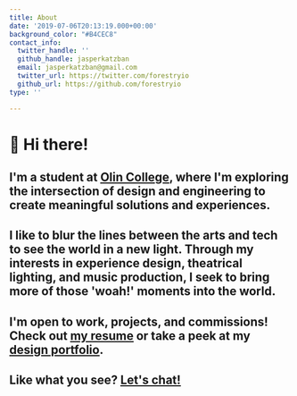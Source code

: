 ```yaml
---
title: About
date: '2019-07-06T20:13:19.000+00:00'
background_color: "#B4CEC8"
contact_info:
  twitter_handle: ''
  github_handle: jasperkatzban
  email: jasperkatzban@gmail.com
  twitter_url: https://twitter.com/forestryio
  github_url: https://github.com/forestryio
type: ''

---
```

# 👋 Hi there!

## I'm a student at [<span style="text-decoration: underline">Olin College</span>](https://www.olin.edu "visit Olin College "), where I'm exploring the intersection of design and engineering to create meaningful solutions and experiences.

## I like to blur the lines between the arts and tech to see the world in a new light. Through my interests in experience design, theatrical lighting, and music production, I seek to bring more of those 'woah!' moments into the world.

## I'm open to work, projects, and commissions! Check out [<span style="text-decoration: underline">my resume</span>](/docs/Katzban-Resume-Fall-20.pdf) or take a peek at my [<span style="text-decoration: underline">design portfolio</span>](https://www.figma.com/proto/A6YgATB4szfYJo6s2Pz4Ko/Jasper's-Design-Portfolio?node-id=9%3A19&viewport=655%2C399%2C0.062216561287641525&scaling=scale-down&hide-ui=1 "view portfolio").

## Like what you see? [<span style="text-decoration: underline">Let's chat!</span>](mailto:jasperkatzban@gmail.com?subject=Hello%2C%20let's%20chat!&body=Howdy%2C%0D%0A%0D%0AI%20noticed%20%5Bcool-project%5D%20on%20your%20site%20and%20wanted%20to%20learn%20more%20about%20%5Binteresting-part%5D.%20How's%20%5Bconvenient-time%5D%20for%20a%20chat%3F%0D%0A%0D%0ASincerely%2C%0D%0A%5Bawesome-person%5D "Contact")